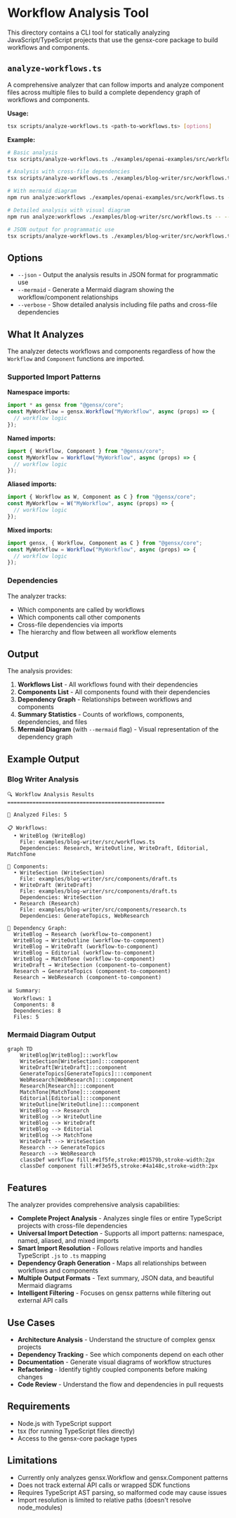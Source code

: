 # Workflow Analysis Tool

This directory contains a CLI tool for statically analyzing JavaScript/TypeScript projects that use the gensx-core package to build workflows and components.

## `analyze-workflows.ts`

A comprehensive analyzer that can follow imports and analyze component files across multiple files to build a complete dependency graph of workflows and components.

**Usage:**
```bash
tsx scripts/analyze-workflows.ts <path-to-workflows.ts> [options]
```

**Example:**
```bash
# Basic analysis
tsx scripts/analyze-workflows.ts ./examples/openai-examples/src/workflows.ts

# Analysis with cross-file dependencies
tsx scripts/analyze-workflows.ts ./examples/blog-writer/src/workflows.ts

# With mermaid diagram
npm run analyze:workflows ./examples/openai-examples/src/workflows.ts -- --mermaid

# Detailed analysis with visual diagram
npm run analyze:workflows ./examples/blog-writer/src/workflows.ts -- --verbose --mermaid

# JSON output for programmatic use
tsx scripts/analyze-workflows.ts ./examples/blog-writer/src/workflows.ts --json
```

## Options

- `--json` - Output the analysis results in JSON format for programmatic use
- `--mermaid` - Generate a Mermaid diagram showing the workflow/component relationships
- `--verbose` - Show detailed analysis including file paths and cross-file dependencies

## What It Analyzes

The analyzer detects workflows and components regardless of how the `Workflow` and `Component` functions are imported.

### Supported Import Patterns

**Namespace imports:**
```typescript
import * as gensx from "@gensx/core";
const MyWorkflow = gensx.Workflow("MyWorkflow", async (props) => {
  // workflow logic
});
```

**Named imports:**
```typescript
import { Workflow, Component } from "@gensx/core";
const MyWorkflow = Workflow("MyWorkflow", async (props) => {
  // workflow logic
});
```

**Aliased imports:**
```typescript
import { Workflow as W, Component as C } from "@gensx/core";
const MyWorkflow = W("MyWorkflow", async (props) => {
  // workflow logic
});
```

**Mixed imports:**
```typescript
import gensx, { Workflow, Component as C } from "@gensx/core";
const MyWorkflow = Workflow("MyWorkflow", async (props) => {
  // workflow logic
});
```

### Dependencies
The analyzer tracks:
- Which components are called by workflows
- Which components call other components
- Cross-file dependencies via imports
- The hierarchy and flow between all workflow elements

## Output

The analysis provides:

1. **Workflows List** - All workflows found with their dependencies
2. **Components List** - All components found with their dependencies  
3. **Dependency Graph** - Relationships between workflows and components
4. **Summary Statistics** - Counts of workflows, components, dependencies, and files
5. **Mermaid Diagram** (with `--mermaid` flag) - Visual representation of the dependency graph

## Example Output

### Blog Writer Analysis
```
🔍 Workflow Analysis Results
==================================================

📁 Analyzed Files: 5

📋 Workflows:
  • WriteBlog (WriteBlog)
    File: examples/blog-writer/src/workflows.ts
    Dependencies: Research, WriteOutline, WriteDraft, Editorial, MatchTone

🔧 Components:
  • WriteSection (WriteSection)
    File: examples/blog-writer/src/components/draft.ts
  • WriteDraft (WriteDraft)
    File: examples/blog-writer/src/components/draft.ts
    Dependencies: WriteSection
  • Research (Research)
    File: examples/blog-writer/src/components/research.ts
    Dependencies: GenerateTopics, WebResearch

🔗 Dependency Graph:
  WriteBlog → Research (workflow-to-component)
  WriteBlog → WriteOutline (workflow-to-component)
  WriteBlog → WriteDraft (workflow-to-component)
  WriteBlog → Editorial (workflow-to-component)
  WriteBlog → MatchTone (workflow-to-component)
  WriteDraft → WriteSection (component-to-component)
  Research → GenerateTopics (component-to-component)
  Research → WebResearch (component-to-component)

📊 Summary:
  Workflows: 1
  Components: 8
  Dependencies: 8
  Files: 5
```

### Mermaid Diagram Output
```mermaid
graph TD
    WriteBlog[WriteBlog]:::workflow
    WriteSection[WriteSection]:::component
    WriteDraft[WriteDraft]:::component
    GenerateTopics[GenerateTopics]:::component
    WebResearch[WebResearch]:::component
    Research[Research]:::component
    MatchTone[MatchTone]:::component
    Editorial[Editorial]:::component
    WriteOutline[WriteOutline]:::component
    WriteBlog --> Research
    WriteBlog --> WriteOutline
    WriteBlog --> WriteDraft
    WriteBlog --> Editorial
    WriteBlog --> MatchTone
    WriteDraft --> WriteSection
    Research --> GenerateTopics
    Research --> WebResearch
    classDef workflow fill:#e1f5fe,stroke:#01579b,stroke-width:2px
    classDef component fill:#f3e5f5,stroke:#4a148c,stroke-width:2px
```

## Features

The analyzer provides comprehensive analysis capabilities:

- **Complete Project Analysis** - Analyzes single files or entire TypeScript projects with cross-file dependencies
- **Universal Import Detection** - Supports all import patterns: namespace, named, aliased, and mixed imports
- **Smart Import Resolution** - Follows relative imports and handles TypeScript `.js` to `.ts` mapping
- **Dependency Graph Generation** - Maps all relationships between workflows and components
- **Multiple Output Formats** - Text summary, JSON data, and beautiful Mermaid diagrams
- **Intelligent Filtering** - Focuses on gensx patterns while filtering out external API calls

## Use Cases

- **Architecture Analysis** - Understand the structure of complex gensx projects
- **Dependency Tracking** - See which components depend on each other
- **Documentation** - Generate visual diagrams of workflow structures
- **Refactoring** - Identify tightly coupled components before making changes
- **Code Review** - Understand the flow and dependencies in pull requests

## Requirements

- Node.js with TypeScript support
- tsx (for running TypeScript files directly)
- Access to the gensx-core package types

## Limitations

- Currently only analyzes gensx.Workflow and gensx.Component patterns
- Does not track external API calls or wrapped SDK functions
- Requires TypeScript AST parsing, so malformed code may cause issues
- Import resolution is limited to relative paths (doesn't resolve node_modules)